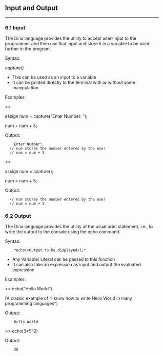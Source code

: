 ## Input and Output
-----
### <a name="_1v8ezztxexcy"></a>6.1 Input
The Dino language provides the utility to accept user-input to the programmer and then use that 
input and store it in a variable to be used further in the program.

Syntax:

*capture(<Text to be displayed>)*



- This can be used as an input to a variable
- It can be printed directly to the terminal with or without some manipulation

Examples:

\>>	

assign num = capture(“Enter Number: ”);

num = num + 5;

Output: 

		Enter Number:
	  // num stores the number entered by the user
      // num = num + 5

\>>	

assign num = capture();

num = num + 5;

Output: 

	  // num stores the number entered by the user
      // num = num + 5  


### <a name="_iazpu2tlqds6"></a>6.2 Output
The Dino language provides the utility of the usual print statement, i.e., to write the output to 
the console using the echo command.

Syntax:

		*echo(<Output to be displayed>);*



- Any Variable/ Literal can be passed to this function
- It can also take an expression as input and output the evaluated expression

Examples:

\>>	echo(“Hello World”)

[A classic example of “I know how to write Hello World in many programming languages”]

Output: 

		Hello World

\>>	echo(3+5^2)

Output: 

		28
